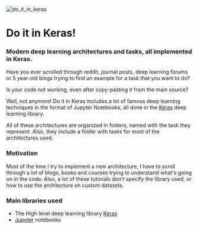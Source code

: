 ![do_it_in_keras](https://i.imgur.com/FFsVgRb.png)

# Do it in Keras!

### Modern deep learning architectures and tasks, all implemented in Keras.

Have you ever scrolled through reddit, journal posts, deep learning forums or 5 year-old blogs trying to find an example for a task that you want to do?

Is your code not working, even after copy-pasting it from the main source?

Well, not anymore! Do it in Keras includes a lot of famous deep learning techniques in the format of Jupyter Notebooks, all done in the [Keras](https://keras.io/) deep learning library.

All of these architectures are organized in folders, named with the task they represent. Also, they include a folder with tasks for most of the architectures used.

### Motivation

Most of the time I try to implement a new architecture, I have to scroll through a lot of blogs, books and courses trying to understand what's going on in the code. 
Also, a lot of these tutorials don't specify the library used, or how to use the architecture on custom datasets.

### Main libraries used

- The High level deep learning library [Keras](https://keras.io/)
- [Jupyter](https://jupyter.org/) notebooks
